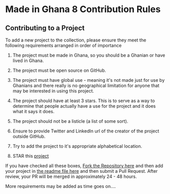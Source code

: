 # Made in Ghana 8 Contribution Rules 
## Contributing to a Project  
To add a new project to the collection, please ensure they meet the following requirements arranged in order of importance  
  
1. The project must be made in Ghana, so you should be a Ghanian or have lived in Ghana.  
  
2. The project must be open source on GitHub.  
  
3. The project must have global use - meaning it's not made just for use by Ghanians and there really is no geographical limitation for anyone that may be interested in using this project.  
  
4. The project should have at least 3 stars. This is to serve as a way to determine that people actually have a use for the project and it does what it says it does.  
  
5. The project should not be a listicle  (a list of some sort).  
  
6. Ensure to provide Twitter and LinkedIn url of the creator of the project outside GitHub.  
  
7. Try to add the project to it's appropriate alphabetical location.  

8. STAR this [project](https://github.com/viclotana/MadeInGhana)

If you have checked all these boxes, [Fork the Repository here](https://github.com/viclotana/MadeInGhana) and then add your project in [the readme file here](https://github.com/viclotana/MadeInGhana/blob/master/README.md) and then submit a Pull Request. 
After review, your PR will be merged in approximately 24 - 48 hours.
  
More requirements may be added as time goes on....

